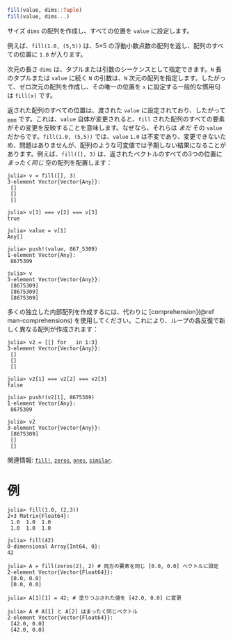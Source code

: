 ```julia
fill(value, dims::Tuple)
fill(value, dims...)
```

サイズ `dims` の配列を作成し、すべての位置を `value` に設定します。

例えば、`fill(1.0, (5,5))` は、5×5 の浮動小数点数の配列を返し、配列のすべての位置に `1.0` が入ります。

次元の長さ `dims` は、タプルまたは引数のシーケンスとして指定できます。`N` 長のタプルまたは `value` に続く `N` の引数は、`N` 次元の配列を指定します。したがって、ゼロ次元の配列を作成し、その唯一の位置を `x` に設定する一般的な慣用句は `fill(x)` です。

返された配列のすべての位置は、渡された `value` に設定されており、したがって [`===`](@ref) です。これは、`value` 自体が変更されると、`fill` された配列のすべての要素がその変更を反映することを意味します。なぜなら、それらは *まだ* その `value` だからです。`fill(1.0, (5,5))` では、`value` `1.0` は不変であり、変更できないため、問題はありませんが、配列のような可変値では予期しない結果になることがあります。例えば、`fill([], 3)` は、返されたベクトルのすべての3つの位置に *まったく同じ* 空の配列を配置します：

```jldoctest
julia> v = fill([], 3)
3-element Vector{Vector{Any}}:
 []
 []
 []

julia> v[1] === v[2] === v[3]
true

julia> value = v[1]
Any[]

julia> push!(value, 867_5309)
1-element Vector{Any}:
 8675309

julia> v
3-element Vector{Vector{Any}}:
 [8675309]
 [8675309]
 [8675309]
```

多くの独立した内部配列を作成するには、代わりに [comprehension](@ref man-comprehensions) を使用してください。これにより、ループの各反復で新しく異なる配列が作成されます：

```jldoctest
julia> v2 = [[] for _ in 1:3]
3-element Vector{Vector{Any}}:
 []
 []
 []

julia> v2[1] === v2[2] === v2[3]
false

julia> push!(v2[1], 8675309)
1-element Vector{Any}:
 8675309

julia> v2
3-element Vector{Vector{Any}}:
 [8675309]
 []
 []
```

関連情報: [`fill!`](@ref), [`zeros`](@ref), [`ones`](@ref), [`similar`](@ref).

# 例

```jldoctest
julia> fill(1.0, (2,3))
2×3 Matrix{Float64}:
 1.0  1.0  1.0
 1.0  1.0  1.0

julia> fill(42)
0-dimensional Array{Int64, 0}:
42

julia> A = fill(zeros(2), 2) # 両方の要素を同じ [0.0, 0.0] ベクトルに設定
2-element Vector{Vector{Float64}}:
 [0.0, 0.0]
 [0.0, 0.0]

julia> A[1][1] = 42; # 塗りつぶされた値を [42.0, 0.0] に変更

julia> A # A[1] と A[2] はまったく同じベクトル
2-element Vector{Vector{Float64}}:
 [42.0, 0.0]
 [42.0, 0.0]
```
